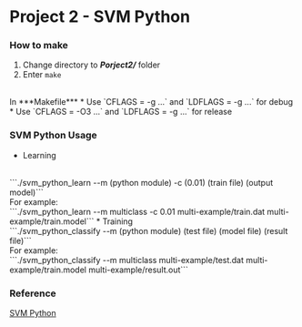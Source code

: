 # Project 2 - SVM Python
### How to make
1. Change directory to ***Porject2/*** folder
2. Enter ```make```
<br/>
In ***Makefile***
* Use `CFLAGS = -g ...` and `LDFLAGS = -g ...` for debug
* Use `CFLAGS = -O3 ...` and `LDFLAGS = -g ...` for release

### SVM Python Usage
* Learning
<br/>
```./svm_python_learn --m (python module) -c (0.01) (train file) (output model)```
<br/>
For example:
<br/>
```./svm_python_learn --m multiclass -c 0.01 multi-example/train.dat multi-example/train.model```
* Training
<br/>
```./svm_python_classify --m (python module) (test file) (model file) (result file)```
<br/>
For example:
<br/>
```./svm_python_classify --m multiclass multi-example/test.dat multi-example/train.model multi-example/result.out```

### Reference
[SVM Python](http://tfinley.net/software/svmpython2/)